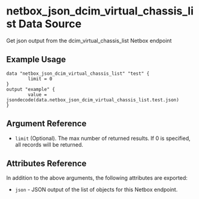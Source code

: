 # netbox\_json\_dcim\_virtual\_chassis\_list Data Source

Get json output from the dcim_virtual_chassis_list Netbox endpoint

## Example Usage

```hcl
data "netbox_json_dcim_virtual_chassis_list" "test" {
        limit = 0
}
output "example" {
        value = jsondecode(data.netbox_json_dcim_virtual_chassis_list.test.json)
}
```

## Argument Reference

* ``limit`` (Optional). The max number of returned results. If 0 is specified, all records will be returned.

## Attributes Reference

In addition to the above arguments, the following attributes are exported:
* ``json`` - JSON output of the list of objects for this Netbox endpoint.

